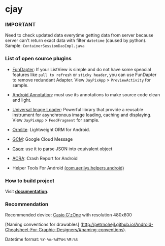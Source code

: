 cjay
====

### IMPORTANT

Need to check updated data everytime getting data from server because server can't return exact data with filter `datetime` (caused by python). Sample: `ContainerSessionDaoImpl.java`

### List of open source plugins

* [FunDapter](https://github.com/amigold/FunDapter): If your ListView is simple and do not have some speacial features like `pull to refresh` or `sticky header`, you can use FunDapter to remove redundant Adapter. View `JayPixApp` > `PreviewActivity` for sample.

* [Android Annotation](https://github.com/excilys/androidannotations/): must use its annotations to make source code clean and light.

* [Universal Image Loader](https://github.com/nostra13/Android-Universal-Image-Loader): Powerful library that provide a reusable instrument for asynchronous image loading, caching and displaying. View `JayPixApp` > `FeedFragment` for sample. 

* [Ormlite](https://github.com/j256/ormlite-android): Lightweight ORM for Android.

* [GCM](http://developer.android.com/google/gcm/index.html): Google Cloud Message

* [Gson](https://code.google.com/p/google-gson/): use it to parse JSON into equivalent object

* [ACRA](https://github.com/ACRA/acra): Crash Report for Android

* Helper Tools For Android [(com.aerilys.helpers.android)](https://github.com/Neferetheka/Helper-Tools-for-Android)

### How to build project

Visit [**documentation**](https://github.com/tieubao/cjay/wiki/How-to-build-project).

### Recommendation

Recommended device: [Casio G'zOne](http://www.gsmarena.com/casio_g'zone_commando-4550.php) with resolution 480x800

[Naming conventions for drawables] (http://petrnohejl.github.io/Android-Cheatsheet-For-Graphic-Designers/#naming-conventions).

Datetime format: `%Y-%m-%dT%H:%M:%S`

